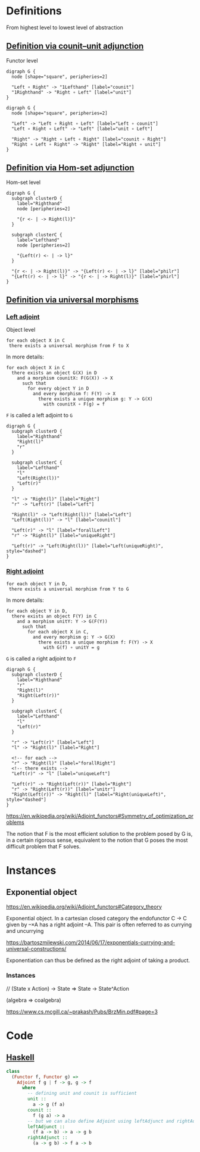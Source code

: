 # Definitions

From highest level to lowest level of abstraction


## [Definition via counit–unit adjunction](https://en.wikipedia.org/wiki/Adjoint_functors#Definition_via_counit%E2%80%93unit_adjunction)

Functor level

```graphviz
digraph G {
  node [shape="square", peripheries=2]

  "Left ∘ Right" -> "1Lefthand" [label="counit"]
  "1Righthand" -> "Right ∘ Left" [label="unit"]
}
```


```graphviz
digraph G {
  node [shape="square", peripheries=2]

  "Left" -> "Left ∘ Right ∘ Left" [label="Left ∘ counit"]
  "Left ∘ Right ∘ Left" -> "Left" [label="unit ∘ Left"]

  "Right" -> "Right ∘ Left ∘ Right" [label="counit ∘ Right"]
  "Right ∘ Left ∘ Right" -> "Right" [label="Right ∘ unit"]
}
```


## [Definition via Hom-set adjunction](https://en.wikipedia.org/wiki/Adjoint_functors#Definition_via_Hom-set_adjunction)

Hom-set level

```graphviz
digraph G {
  subgraph clusterD {
    label="Righthand"
    node [peripheries=2]

    "{r <- | -> Right(l)}"
  }

  subgraph clusterC {
    label="Lefthand"
    node [peripheries=2]

    "{Left(r) <- | -> l}"
  }

  "{r <- | -> Right(l)}" -> "{Left(r) <- | -> l}" [label="philr"]
  "{Left(r) <- | -> l}" -> "{r <- | -> Right(l)}" [label="phirl"]
}
```

## [Definition via universal morphisms](https://en.wikipedia.org/wiki/Adjoint_functors#Definition_via_universal_morphisms)

### [Left adjoint](https://en.wikipedia.org/wiki/Adjoint_functors#Definition_via_universal_morphisms)

Object level

```
for each object X in C
 there exists a universal morphism from F to X
```
In more details:
```
for each object X in C
  there exists an object G(X) in D
    and a morphism counitX: F(G(X)) -> X
      such that
        for every object Y in D
          and every morphism f: F(Y) -> X
            there exists a unique morphism g: Y -> G(X)
              with counitX ∘ F(g) = f
```
`F` is called a left adjoint to `G`

```graphviz
digraph G {
  subgraph clusterD {
    label="Righthand"
    "Right(l)"
    "r"
  }

  subgraph clusterC {
    label="Lefthand"
    "l"
    "Left(Right(l))"
    "Left(r)"
  }

  "l" -> "Right(l)" [label="Right"]
  "r" -> "Left(r)" [label="Left"]

  "Right(l)" -> "Left(Right(l))" [label="Left"]
  "Left(Right(l))" -> "l" [label="counitl"]

  "Left(r)" -> "l" [label="forallLeft"]
  "r" -> "Right(l)" [label="uniqueRight"]

  "Left(r)" -> "Left(Right(l))" [label="Left(uniqueRight)", style="dashed"]
}
```

### [Right adjoint](https://en.wikipedia.org/wiki/Adjoint_functors#Definition_via_universal_morphisms)

```
for each object Y in D,
 there exists a universal morphism from Y to G
```
In more details:
```
for each object Y in D,
  there exists an object F(Y) in C
    and a morphism unitY: Y -> G(F(Y))
      such that
        for each object X in C,
          and every morphism g: Y -> G(X)
            there exists a unique morphism f: F(Y) -> X
              with G(f) ∘ unitY = g
```

`G` is called a right adjoint to `F`

```graphviz
digraph G {
  subgraph clusterD {
    label="Righthand"
    "r"
    "Right(l)"
    "Right(Left(r))"
  }

  subgraph clusterC {
    label="Lefthand"
    "l"
    "Left(r)"
  }

  "r" -> "Left(r)" [label="Left"]
  "l" -> "Right(l)" [label="Right"]

  <!-- for each -->
  "r" -> "Right(l)" [label="forallRight"]
  <!-- there exists -->
  "Left(r)" -> "l" [label="uniqueLeft"]

  "Left(r)" -> "Right(Left(r))" [label="Right"]
  "r" -> "Right(Left(r))" [label="unitr"]
  "Right(Left(r))" -> "Right(l)" [label="Right(uniqueLeft)", style="dashed"]
}
```

https://en.wikipedia.org/wiki/Adjoint_functors#Symmetry_of_optimization_problems

The notion that F is the most efficient solution to the problem posed by G is, in a certain rigorous sense, equivalent to the notion that G poses the most difficult problem that F solves.


# Instances

## Exponential object

https://en.wikipedia.org/wiki/Adjoint_functors#Category_theory

Exponential object.
 In a cartesian closed category the endofunctor C → C
  given by –×A has a right adjoint –A.
   This pair is often referred to as currying and uncurrying

https://bartoszmilewski.com/2014/06/17/exponentials-currying-and-universal-constructions/

Exponentiation can thus be defined as the right adjoint of taking a product.

### Instances

//
(State x Action) -> State => State -> State^Action

(algebra => coalgebra)

https://www.cs.mcgill.ca/~prakash/Pubs/BrzMin.pdf#page=3



# Code

## [Haskell](https://hackage.haskell.org/package/adjunction-0.0.0.0/docs/src/Data.Functor.Adjoint.html#Adjoint)

```haskell
class
  (Functor f, Functor g) =>
    Adjoint f g | f -> g, g -> f
      where
        -- defining unit and counit is sufficient
        unit ::
          a -> g (f a)
        counit ::
          f (g a) -> a
        -- but we can also define Adjoint using leftAdjunct and rightAdjunct instead
        leftAdjunct ::
          (f a -> b) -> a -> g b
        rightAdjunct ::
          (a -> g b) -> f a -> b
```